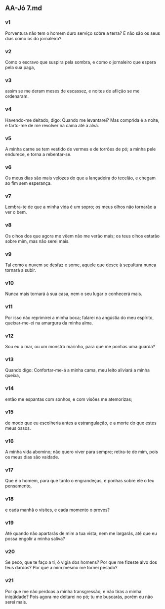 ## AA-Jó 7.md
### v1
 Porventura não tem o homem duro serviço sobre a terra? E não são os seus dias como os do jornaleiro?
### v2
 Como o escravo que suspira pela sombra, e como o jornaleiro que espera pela sua paga,
### v3
 assim se me deram meses de escassez, e noites de aflição se me ordenaram.
### v4
 Havendo-me deitado, digo: Quando me levantarei? Mas comprida é a noite, e farto-me de me revolver na cama até a alva.
### v5
 A minha carne se tem vestido de vermes e de torrões de pó; a minha pele endurece, e torna a rebentar-se.
### v6
 Os meus dias são mais velozes do que a lançadeira do tecelão, e chegam ao fim sem esperança.
### v7
 Lembra-te de que a minha vida é um sopro; os meus olhos não tornarão a ver o bem.
### v8
 Os olhos dos que agora me vêem não me verão mais; os teus olhos estarão sobre mim, mas não serei mais.
### v9
 Tal como a nuvem se desfaz e some, aquele que desce à sepultura nunca tornará a subir.
### v10
 Nunca mais tornará à sua casa, nem o seu lugar o conhecerá mais.
### v11
 Por isso não reprimirei a minha boca; falarei na angústia do meu espírito, queixar-me-ei na amargura da minha alma.
### v12
 Sou eu o mar, ou um monstro marinho, para que me ponhas uma guarda?
### v13
 Quando digo: Confortar-me-á a minha cama, meu leito aliviará a minha queixa,
### v14
 então me espantas com sonhos, e com visões me atemorizas;
### v15
 de modo que eu escolheria antes a estrangulação, e a morte do que estes meus ossos.
### v16
 A minha vida abomino; não quero viver para sempre; retira-te de mim, pois os meus dias são vaidade.
### v17
 Que é o homem, para que tanto o engrandeças, e ponhas sobre ele o teu pensamento,
### v18
 e cada manhã o visites, e cada momento o proves?
### v19
 Até quando não apartarás de mim a tua vista, nem me largarás, até que eu possa engolir a minha saliva?
### v20
 Se peco, que te faço a ti, ó vigia dos homens? Por que me fizeste alvo dos teus dardos? Por que a mim mesmo me tornei pesado?
### v21
 Por que me não perdoas a minha transgressão, e não tiras a minha iniqüidade? Pois agora me deitarei no pó; tu me buscarás, porém eu não serei mais.
